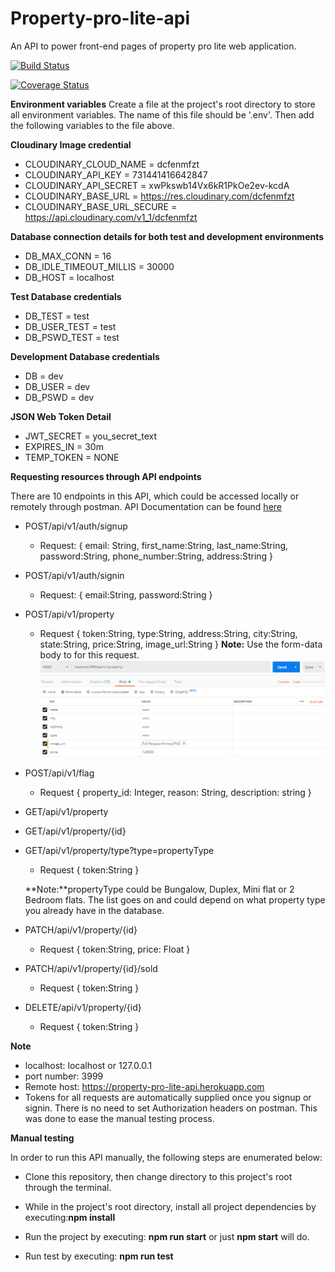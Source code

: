 # Property-pro-lite-api
An API to power front-end pages of property pro lite web application.

[![Build Status](https://travis-ci.org/richardekong007/Property-pro-lite-api.svg?branch=develop)](https://travis-ci.org/richardekong007/Property-pro-lite-api)

[![Coverage Status](https://coveralls.io/repos/github/richardekong007/Property-pro-lite-api/badge.svg?branch=develop)](https://coveralls.io/github/richardekong007/Property-pro-lite-api?branch=develop)

**Environment variables**
Create a file at the project's root directory to store all environment variables. The name of this file should be '.env'. Then add the following variables to the file above.

**Cloudinary Image credential**
- CLOUDINARY_CLOUD_NAME = dcfenmfzt
- CLOUDINARY_API_KEY = 731441416642847
- CLOUDINARY_API_SECRET = xwPkswb14Vx6kR1PkOe2ev-kcdA
- CLOUDINARY_BASE_URL = https://res.cloudinary.com/dcfenmfzt
- CLOUDINARY_BASE_URL_SECURE = 	https://api.cloudinary.com/v1_1/dcfenmfzt

**Database connection details for both test and development environments**

- DB_MAX_CONN = 16
- DB_IDLE_TIMEOUT_MILLIS = 30000
- DB_HOST = localhost

**Test Database credentials**

- DB_TEST = test
- DB_USER_TEST = test
- DB_PSWD_TEST = test

**Development Database credentials**

- DB = dev
- DB_USER = dev
- DB_PSWD = dev

**JSON Web Token Detail**

- JWT_SECRET = you_secret_text
- EXPIRES_IN = 30m
- TEMP_TOKEN = NONE

**Requesting resources through API endpoints**

There are 10 endpoints in this API, which could be accessed locally or remotely through postman.
API Documentation can be found [here](https://property-pro-lite-api.herokuapp.com/docs.html)
- POST/api/v1/auth/signup
    - Request: 
    { 
        email: String,
        first_name:String,
        last_name:String,
        password:String,
        phone_number:String,
        address:String
    }

- POST/api/v1/auth/signin
    - Request:
    {
        email:String,
        password:String
    }

- POST/api/v1/property
    - Request
    {
        token:String,
        type:String,
        address:String, 
        city:String, 
        state:String,
        price:String, 
        image_url:String
    }
    **Note:** Use the form-data body to for this request.
    ![Post Property Ads](/uploads/property_req.png?raw=true "Posting Property Ads on Postman")

- POST/api/v1/flag
    - Request
    {
        property_id:  Integer,
        reason: String,
        description: string
    }

- GET/api/v1/property
- GET/api/v1/property/{id}
- GET/api/v1/property/type?type=propertyType
    - Request
    {
        token:String
    }

    **Note:**propertyType could be Bungalow, Duplex, Mini flat or 2 Bedroom flats. The list goes on and could depend on what property type you already have in the database.

- PATCH/api/v1/property/{id}
    - Request
        {
            token:String,
            price: Float
        }

- PATCH/api/v1/property/{id}/sold
    - Request
        {
            token:String
        }

- DELETE/api/v1/property/{id}
    - Request
        {
            token:String
        }

**Note**

- localhost: localhost or 127.0.0.1
- port number: 3999
- Remote host: https://property-pro-lite-api.herokuapp.com
- Tokens for all requests are automatically supplied once you signup or signin. There is no need to set Authorization headers on postman. This was done to ease the manual testing process.

**Manual testing**

In order to run this API manually, the following steps are enumerated below:

- Clone this repository, then change directory to this project's root through the terminal. 

- While in the project's root directory, install all project dependencies by executing:**npm install**

- Run the project by executing: **npm run start** or just **npm start** will do.

- Run test by executing: **npm run test**


